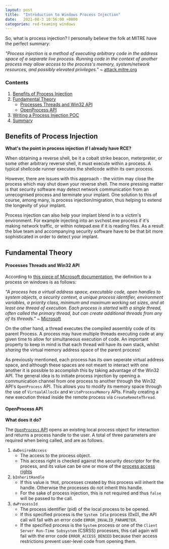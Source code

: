 ```yaml
---
layout: post
title:  "Introduction to Windows Process Injection"
date:   2021-08-3 10:56:00 +0000
categories: red-teaming windows
---
```


So, what is process injection? I personally believe the folk at MITRE have the perfect summary:

*"Process injection is a method of executing arbitrary code in the address space of a separate live process. Running code in the context of another process may allow access to the process's memory, system/network resources, and possibly elevated privileges."* ~ [attack.mitre.org](https://attack.mitre.org/techniques/T1055)

### Contents
1. [Benefits of Process Injection](#benefits-of-process-injection)
2. [Fundamental Theory](#fundamental-theory)
    - [Processes Threads and Win32 API](#processes-threads-and-win32-api)
    - [OpenProcess API](#openprocess-api)
3. [Writing a Process Injection POC](#process-injection-in-c#)
4. [Summary](#summary)

## Benefits of Process Injection

**What's the point in process injection if I already have RCE?**

When obtaining a reverse shell, be it a cobalt strike beacon, meterpreter, or some other arbitrary reverse shell, it must execute within a process. A typical shellcode runner executes the shellcode within its own process. 

However, there are issues with this approach - the victim may close the process which may shut down your reverse shell. The more pressing matter is that security software may detect network communication from an unrecognised process and terminate your implant. One solution to this of course, among many, is process injection/migration, thus helping to extend the longevity of your implant.

Process injection can also help your implant blend in to a victim's environment. For example injecting into an svchost.exe process if it's making network traffic, or within notepad.exe if it is reading files. As a result the blue team and accompanying security software have to be that bit more sophisticated in order to detect your implant.

## Fundamental Theory

#### Processes Threads and Win32 API

According to [this piece of Microsoft documentation](https://docs.microsoft.com/en-us/windows/win32/procthread/about-processes-and-threads), the definition to a process on windows is as follows:

*"A process has a virtual address space, executable code, open handles to system objects, a security context, a unique process identifier, environment variables, a priority class, minimum and maximum working set sizes, and at least one thread of execution. Each process is started with a single thread, often called the primary thread, but can create additional threads from any of its threads."* ~ [Microsoft](https://docs.microsoft.com/en-us/windows/win32/procthread/about-processes-and-threads)

On the other hand, a thread executes the compiled assembly code of its parent Process. A process may have multiple threads executing code at any given time to allow for simultaneous execution of code. An important property to keep in mind is that each thread will have its own stack, whilst *sharing* the virtual memory address space of the parent process!

As previously mentioned, each process has its own seperate virtual address space, and although these spaces are not meant to interact with one another it is possible to accomplish this by taking advantage of the Win32 API. The general idea is to initiate process injection by opening a communication channel from one process to another through the Win32 API's `OpenProcess` API. This allows you to modify its memory space through the use of `VirtualAllocEx` and `WriteProcessMemory` APIs. Finally creating a new execution thread inside the remote process via `CreateRemoteThread`.

#### OpenProcess API

**What does it do?**

The [`OpenProcess` API](https://docs.microsoft.com/en-us/windows/win32/api/processthreadsapi/nf-processthreadsapi-openprocess) opens an existing local process object for interaction and returns a process handle to the user. A total of three parameters are required when being called, and are as follows.

1. `dwDesiredAccess`
    - The access to the process object.
    - This access right is checked against the security descriptor for the process, and its value can be one or more of the [process access rights](https://docs.microsoft.com/en-us/windows/win32/procthread/process-security-and-access-rights)
2. `bInheritHandle`
    - If this value is `TRUE`, processes created by this process will inherit the handle. Otherwise the processes do not inherit this handle.
    - For the sake of process injection, this is not required and thus `false` will be passed to the call.
3. `dwProcessId`
    - The process identifier (pid) of the local process to be opened.
    - If this specified process is the `System Idle` process (0x0), the API call will fail with an error code `ERROR_INVALID_PARAMETER`.
    - If the specified process is the `System` process or one of the `Client Server Run-Time Subsystem` (CSRSS) processes, this call again will fail with the error code `ERROR_ACCESS_DENIED` because their access restrictions prevent user-level code from opening them.

